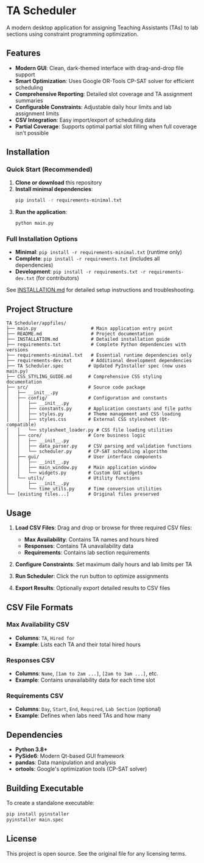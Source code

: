 # TA Scheduler

A modern desktop application for assigning Teaching Assistants (TAs) to lab sections using constraint programming optimization.

## Features

- **Modern GUI**: Clean, dark-themed interface with drag-and-drop file support
- **Smart Optimization**: Uses Google OR-Tools CP-SAT solver for efficient scheduling
- **Comprehensive Reporting**: Detailed slot coverage and TA assignment summaries
- **Configurable Constraints**: Adjustable daily hour limits and lab assignment limits
- **CSV Integration**: Easy import/export of scheduling data
- **Partial Coverage**: Supports optimal partial slot filling when full coverage isn't possible

## Installation

### Quick Start (Recommended)

1. **Clone or download** this repository
2. **Install minimal dependencies**:
   ```bash
   pip install -r requirements-minimal.txt
   ```
3. **Run the application**:
   ```bash
   python main.py
   ```

### Full Installation Options

- **Minimal**: `pip install -r requirements-minimal.txt` (runtime only)
- **Complete**: `pip install -r requirements.txt` (includes all dependencies)
- **Development**: `pip install -r requirements.txt -r requirements-dev.txt` (for contributors)

See [INSTALLATION.md](INSTALLATION.md) for detailed setup instructions and troubleshooting.

## Project Structure

```
TA Scheduler/appfiles/
├── main.py                    # Main application entry point
├── README.md                  # Project documentation
├── INSTALLATION.md            # Detailed installation guide
├── requirements.txt           # Complete Python dependencies with versions
├── requirements-minimal.txt   # Essential runtime dependencies only
├── requirements-dev.txt       # Additional development dependencies
├── TA Scheduler.spec         # Updated PyInstaller spec (now uses main.py)
├── CSS_STYLING_GUIDE.md      # Comprehensive CSS styling documentation
├── src/                      # Source code package
│   ├── __init__.py
│   ├── config/               # Configuration and constants
│   │   ├── __init__.py
│   │   ├── constants.py      # Application constants and file paths
│   │   ├── styles.py         # Theme management and CSS loading
│   │   ├── styles.css        # External CSS stylesheet (Qt-compatible)
│   │   └── stylesheet_loader.py # CSS file loading utilities
│   ├── core/                 # Core business logic
│   │   ├── __init__.py
│   │   ├── data_parser.py    # CSV parsing and validation functions
│   │   └── scheduler.py      # CP-SAT scheduling algorithm
│   ├── gui/                  # User interface components
│   │   ├── __init__.py
│   │   ├── main_window.py    # Main application window
│   │   └── widgets.py        # Custom GUI widgets
│   └── utils/                # Utility functions
│       ├── __init__.py
│       └── time_utils.py     # Time conversion utilities
└── [existing files...]       # Original files preserved
```

## Usage

1. **Load CSV Files**: Drag and drop or browse for three required CSV files:

   - **Max Availability**: Contains TA names and hours hired
   - **Responses**: Contains TA unavailability data
   - **Requirements**: Contains lab section requirements

2. **Configure Constraints**: Set maximum daily hours and lab limits per TA

3. **Run Scheduler**: Click the run button to optimize assignments

4. **Export Results**: Optionally export detailed results to CSV files

## CSV File Formats

### Max Availability CSV

- **Columns**: `TA`, `Hired for`
- **Example**: Lists each TA and their total hired hours

### Responses CSV

- **Columns**: `Name`, `[1am to 2am ...]`, `[2am to 3am ...]`, etc.
- **Example**: Contains unavailability data for each time slot

### Requirements CSV

- **Columns**: `Day`, `Start`, `End`, `Required`, `Lab Section` (optional)
- **Example**: Defines when labs need TAs and how many

## Dependencies

- **Python 3.8+**
- **PySide6**: Modern Qt-based GUI framework
- **pandas**: Data manipulation and analysis
- **ortools**: Google's optimization tools (CP-SAT solver)

## Building Executable

To create a standalone executable:

```bash
pip install pyinstaller
pyinstaller main.spec
```

## License

This project is open source. See the original file for any licensing terms.
